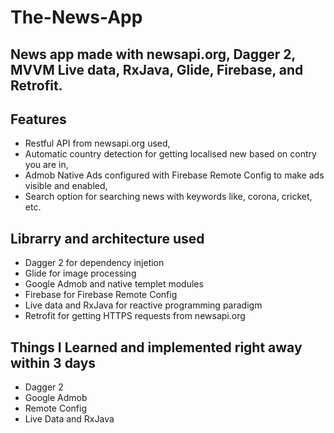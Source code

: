 # The-News-App
## News app made with newsapi.org, Dagger 2, MVVM Live data, RxJava, Glide, Firebase, and Retrofit.

## Features
* Restful API from newsapi.org used,
* Automatic country detection for getting localised new based on contry you are in,
* Admob Native Ads configured with Firebase Remote Config to make ads visible and enabled,
* Search option for searching news with keywords like, corona, cricket, etc.

## Librarry and architecture used
* Dagger 2 for dependency injetion
* Glide for image processing
* Google Admob and native templet modules
* Firebase for Firebase Remote Config 
* Live data and RxJava for reactive programming paradigm
* Retrofit for getting HTTPS requests from newsapi.org

## Things I Learned and implemented right away within 3 days
* Dagger 2 
* Google Admob
* Remote Config
* Live Data and RxJava
